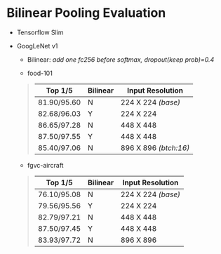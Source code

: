 # Bilinear Pooling Evaluation
- Tensorflow Slim
- GoogLeNet v1
  - Bilinear: *add one fc256 before softmax, dropout(keep prob)=0.4*
  
  - food-101
  >  Top 1/5     | Bilinear | Input Resolution
  > ------------ | -------- | -------------
  > 81.90/95.60  | N        | 224 X 224 *(base)* 
  > 82.68/96.03  | Y        | 224 X 224 
  > 86.65/97.28  | N        | 448 X 448 
  > 87.50/97.55  | Y        | 448 X 448
  > 85.40/97.06  | N        | 896 X 896 *(btch:16)*

  - fgvc-aircraft
  >  Top 1/5     | Bilinear | Input Resolution
  > ------------ | -------- | -------------
  > 76.10/95.08  | N        | 224 X 224 *(base)* 
  > 79.56/95.56  | Y        | 224 X 224 
  > 82.79/97.21  | N        | 448 X 448 
  > 87.50/97.45  | Y        | 448 X 448
  > 83.93/97.72  | N        | 896 X 896
